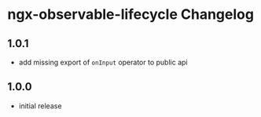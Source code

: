 # ngx-observable-lifecycle Changelog

## 1.0.1

* add missing export of ```onInput``` operator to public api

## 1.0.0

* initial release
